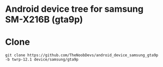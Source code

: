 # Android device tree for samsung SM-X216B (gta9p)

# Clone
    git clone https://github.com/TheNoobDevs/android_device_samsung_gta9p -b twrp-12.1 device/samsung/gta9p
